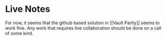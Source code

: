 # Live Notes
For now, it seems that the github based solution in [[Vault Parity]] seems to work fine. Any work that requires live collaboration should be done on a call of some kind.